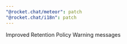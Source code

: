 ```yaml
---
"@rocket.chat/meteor": patch
"@rocket.chat/i18n": patch
---
```


Improved Retention Policy Warning messages
